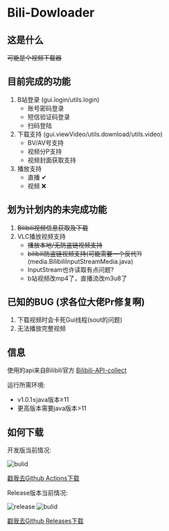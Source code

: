 # Bili-Dowloader
## 这是什么
~~可能是个视频下载器~~
## 目前完成的功能
1. B站登录 (gui.login/utils.login)
    - 账号密码登录
    - 短信验证码登录
    - 扫码登陆
2. 下载支持 (gui.viewVideo/utils.download/utils.video)
    - BV/AV号支持
    - 视频分P支持
    - 视频封面获取支持
3. 播放支持
   - 直播 ✔
   - 视频 ❌
## 划为计划内的未完成功能
1. ~~Bilibili视频信息获取及下载~~
2. VLC播放视频支持
   - ~~播放本地/无防盗链视频支持~~
   - ~~bilibili防盗链视频支持(可能需要一个反代?)~~ (media.BilibiliInputStreamMedia.java)
   - InputStream也许读取有点问题?
   - b站视频改mp4了，直播流改m3u8了
## 已知的BUG (求各位大佬Pr修复啊)
1. 下载视频时会卡死Gui线程(sout的问题)
2. 无法播放完整视频
## 信息
使用的api来自Bilibili官方 [Bilibili-API-collect](https://github.com/SocialSisterYi/bilibili-API-collect)

运行所需环境: 
- v1.0.1≤java版本≥11
- 更高版本需要java版本>11
## 如何下载
开发版当前情况:

![bulid](https://img.shields.io/github/workflow/status/heartalborada-del/bili-downloader/Bulid%20Dev%20Version)

[戳我去Github Actions下载](https://github.com/heartalborada-del/bili-downloader/actions/workflows/dev.yml)

Release版本当前情况:

![release](https://img.shields.io/github/v/release/heartalborada-del/bili-downloader.svg)
![bulid](https://img.shields.io/github/workflow/status/heartalborada-del/bili-downloader/Bulid%20Release%20Version)

[戳我去Github Releases下载](https://github.com/heartalborada-del/bili-downloader/releases)
